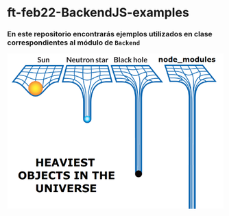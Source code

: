 # ft-feb22-BackendJS-examples

### En este repositorio encontrarás ejemplos utilizados en clase correspondientes al módulo de `Backend`

![npminstall!](./assets/node_modules_meme.png)